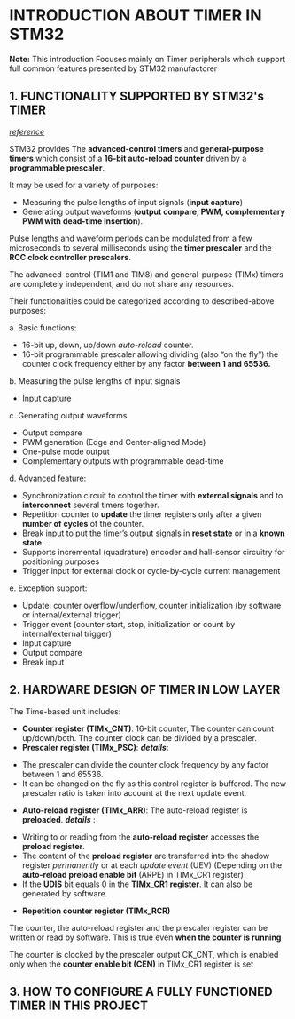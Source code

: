 # INTRODUCTION ABOUT TIMER IN STM32

**Note:** This introduction Focuses mainly on Timer peripherals which support full common features presented by STM32 manufactorer

## 1. FUNCTIONALITY SUPPORTED BY STM32's TIMER
[*reference*](https://www.st.com/resource/en/reference_manual/rm0008-stm32f101xx-stm32f102xx-stm32f103xx-stm32f105xx-and-stm32f107xx-advanced-armbased-32bit-mcus-stmicroelectronics.pdf)

STM32 provides The **advanced-control timers** and **general-purpose timers**  which consist of a **16-bit auto-reload counter** driven by a **programmable prescaler**.

It may be used for a variety of purposes: 
- Measuring the pulse lengths of input signals (**input capture**) 
- Generating output waveforms (**output compare, PWM, complementary PWM with dead-time insertion**).

Pulse lengths and waveform periods can be modulated from a few microseconds to several milliseconds using the **timer prescaler** and the **RCC clock controller prescalers**.

The advanced-control (TIM1 and TIM8) and general-purpose (TIMx) timers are completely independent, and do not share any resources. 

Their functionalities could be categorized according to described-above purposes: 

a. Basic functions: 
- 16-bit up, down, up/down *auto-reload* counter.
- 16-bit programmable prescaler allowing dividing (also “on the fly”) the counter clock frequency either by any factor **between 1 and 65536.**

b. Measuring the pulse lengths of input signals 
- Input capture

c. Generating output waveforms 
- Output compare
- PWM generation (Edge and Center-aligned Mode)
- One-pulse mode output
- Complementary outputs with programmable dead-time

d. Advanced feature: 
- Synchronization circuit to control the timer with **external signals** and to **interconnect** several timers together.
- Repetition counter to **update** the timer registers only after a given **number of cycles** of the counter.
- Break input to put the timer’s output signals in **reset state** or in a **known state**.
- Supports incremental (quadrature) encoder and hall-sensor circuitry for positioning purposes
- Trigger input for external clock or cycle-by-cycle current management

e. Exception support:
- Update: counter overflow/underflow, counter initialization (by software or internal/external trigger)
- Trigger event (counter start, stop, initialization or count by internal/external trigger)
- Input capture
- Output compare
- Break input

## 2. HARDWARE DESIGN OF TIMER IN LOW LAYER 

The Time-based unit includes:
- **Counter register (TIMx_CNT)**: 16-bit counter, The counter can count up/down/both. The counter clock can be divided by a prescaler.
- **Prescaler register (TIMx_PSC)**: 
***details***: 
+ The prescaler can divide the counter clock frequency by any factor between 1 and 65536. 
+ It can be changed on the fly as this control register is buffered. The new prescaler ratio is taken into account at the next update event.
- **Auto-reload register (TIMx_ARR)**: The auto-reload register is **preloaded**. 
***details*** :
+ Writing to or reading from the **auto-reload register** accesses the **preload register**. 
+ The content of the **preload register** are transferred into the shadow register *permanently* or at each *update event* (UEV) 
(Depending on the **auto-reload preload enable bit** (ARPE) in TIMx_CR1 register)
+ If the **UDIS** bit equals 0 in the **TIMx_CR1 register**. It can also be generated by software. 
- **Repetition counter register (TIMx_RCR)**

The counter, the auto-reload register and the prescaler register can be written or read by software. This is true even **when the counter is running**

The counter is clocked by the prescaler output CK_CNT, which is enabled only when the **counter enable bit (CEN)** in TIMx_CR1 register is set 


## 3. HOW TO CONFIGURE A FULLY FUNCTIONED TIMER IN THIS PROJECT

